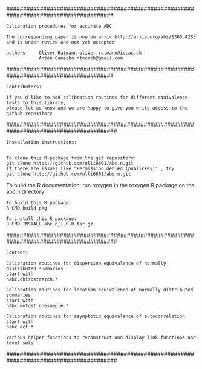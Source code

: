########################################################################################

	Calibration procedures for accurate ABC

 	The corresponding paper is now on arxiv http://arxiv.org/abs/1305.4283
	and is under review and not yet accepted

 	authors 	Oliver Ratmann oliver.ratmann@ic.ac.uk
      			Anton Camacho ntncmch@gmail.com	

########################################################################################

	Contributors:

	If you d like to add calibration routines for different equivalence tests to this library,
	please let us know and we are happy to give you write access to the github repository

#########################################################################################

	Installation instructions:


	To clone this R package from the git repository:
	git clone https://github.com/olli0601/abc.n.git
	If there are issues like "Permission denied (publickey)" , try 
	git clone http://github.com/olli0601/abc.n.git

  To build the R documentation: 
  run roxygen in the roxygen R package on the abc.n directory

	To build this R package:
	R CMD build pkg

	To install this R package:
	R CMD INSTALL abc.n_1.0-0.tar.gz


#########################################################################################

	Content:

	Calibration routines for dispersion equivalence of normally distributed summaries
	start with
	nabc.chisqstretch.*

	Calibration routines for location equivalence of normally distributed summaries
	start with
	nabc.mutost.onesample.*

	Calibration routines for asymptotic equivalence of autocorrelation
	start with
	nabc.acf.*

	Various helper functions to reconstruct and display link functions and level sets
	
 
#########################################################################################
